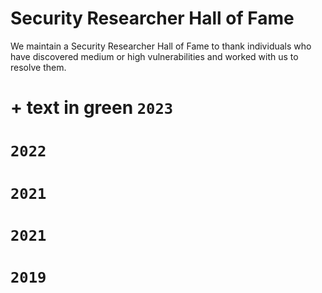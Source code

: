 # Security Researcher Hall of Fame
We maintain a Security Researcher Hall of Fame to thank individuals who have discovered medium or high vulnerabilities and worked with us to resolve them.

# + text in green ``2023 ``
# ``2022 ``
# ``2021 ``
# ``2021 ``
# ``2019 ``

